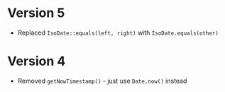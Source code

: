 # Version 5

- Replaced `IsoDate::equals(left, right)` with `IsoDate.equals(other)`

# Version 4

- Removed `getNowTimestamp()` - just use `Date.now()` instead
